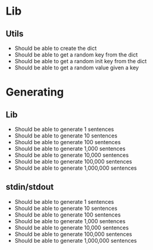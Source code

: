 # Lib

## Utils
* Should be able to create the dict
* Should be able to get a random key from the dict
* Should be able to get a random init key from the dict
* Should be able to get a random value given a key


# Generating

## Lib
* Should be able to generate 1 sentences
* Should be able to generate 10 sentences
* Should be able to generate 100 sentences
* Should be able to generate 1,000 sentences
* Should be able to generate 10,000 sentences
* Should be able to generate 100,000 sentences
* Should be able to generate 1,000,000 sentences

## stdin/stdout
* Should be able to generate 1 sentences
* Should be able to generate 10 sentences
* Should be able to generate 100 sentences
* Should be able to generate 1,000 sentences
* Should be able to generate 10,000 sentences
* Should be able to generate 100,000 sentences
* Should be able to generate 1,000,000 sentences
